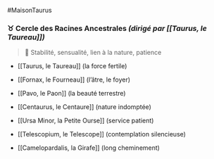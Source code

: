 #MaisonTaurus
### ♉︎ **Cercle des Racines Ancestrales** _(dirigé par [[Taurus, le Taureau]])_

> 🌿 Stabilité, sensualité, lien à la nature, patience

- [[Taurus, le Taureau]] (la force fertile)
    
- [[Fornax, le Fourneau]] (l’âtre, le foyer)
    
- [[Pavo, le Paon]] (la beauté terrestre)
    
- [[Centaurus, le Centaure]] (nature indomptée)
    
- [[Ursa Minor, la Petite Ourse]] (service patient)
    
- [[Telescopium, le Telescope]] (contemplation silencieuse)
    
- [[Camelopardalis, la Girafe]] (long cheminement)